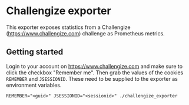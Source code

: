 # Challengize exporter

This exporter exposes statistics from a Challengize (https://www.challengize.com) challenge as Prometheus metrics.

## Getting started

Login to your account on https://www.challengize.com and make sure to click the checkbox "Remember me". Then grab the values of the cookies `REMEMBER` and `JSESSIONID`. These need to be supplied to the exporter as environment variables.

```
REMEMBER="<guid>" JSESSIONID="<sessionid>" ./challengize_exporter
```